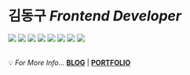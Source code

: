 # 김동구 *Frontend Developer*

<div>
  <img src="https://img.shields.io/badge/HTML5-E34F26?style=flat-square&logo=HTML5&logoColor=white"/>
  <img src="https://img.shields.io/badge/CSS3-1572B6?style=flat-square&logo=CSS3&logoColor=white"/>
  <img src="https://img.shields.io/badge/JavaScript-F7DF1E?style=flat-square&logo=JavaScript&logoColor=white"/>
  <img src="https://img.shields.io/badge/-TypeScript-3178C6?style=flat-square&logo=TypeScript&logoColor=white"/>
  <img src="https://img.shields.io/badge/React-61DAFB?style=flat-square&logo=React&logoColor=white"/>
  <img src="https://img.shields.io/badge/Redux-764ABC?style=flat-square&logo=Redux&logoColor=white"/>
  <img src="https://img.shields.io/badge/Recoil-3578E5?style=flat-square&logo=Recoil&logoColor=white"/>
  <img src="https://img.shields.io/badge/Styled--Components-DB7093?style=flat-square&logo=styled-components&logoColor=white"/>
</div>

<br>

💡 *For More Info...* **[BLOG](https://velog.io/@donggoo)** | **[PORTFOLIO](https://kimdonggu-portfolio.web.app/)**
